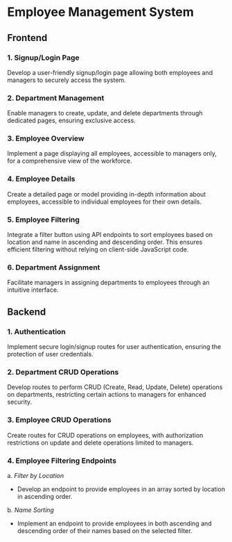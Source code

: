 # Employee Management System

## Frontend

### 1. Signup/Login Page
Develop a user-friendly signup/login page allowing both employees and managers to securely access the system.

### 2. Department Management
Enable managers to create, update, and delete departments through dedicated pages, ensuring exclusive access.

### 3. Employee Overview
Implement a page displaying all employees, accessible to managers only, for a comprehensive view of the workforce.

### 4. Employee Details
Create a detailed page or model providing in-depth information about employees, accessible to individual employees for their own details.

### 5. Employee Filtering
Integrate a filter button using API endpoints to sort employees based on location and name in ascending and descending order. This ensures efficient filtering without relying on client-side JavaScript code.

### 6. Department Assignment
Facilitate managers in assigning departments to employees through an intuitive interface.

## Backend

### 1. Authentication
Implement secure login/signup routes for user authentication, ensuring the protection of user credentials.

### 2. Department CRUD Operations
Develop routes to perform CRUD (Create, Read, Update, Delete) operations on departments, restricting certain actions to managers for enhanced security.

### 3. Employee CRUD Operations
Create routes for CRUD operations on employees, with authorization restrictions on update and delete operations limited to managers.

### 4. Employee Filtering Endpoints
a. *Filter by Location*
   - Develop an endpoint to provide employees in an array sorted by location in ascending order.

b. *Name Sorting*
   - Implement an endpoint to provide employees in both ascending and descending order of their names based on the selected filter.
